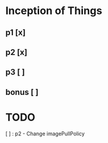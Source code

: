# Inception of Things

## p1 [x]
## p2 [x]
## p3 [ ]
## bonus [ ]


# TODO

[ ] : p2 - Change imagePullPolicy

